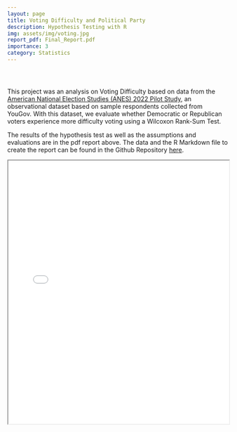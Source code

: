 ```yaml
---
layout: page
title: Voting Difficulty and Political Party
description: Hypothesis Testing with R
img: assets/img/voting.jpg
report_pdf: Final_Report.pdf
importance: 3
category: Statistics
---
```

<header class="post-header">
    <h1 class="post-title">
        <a
        href="{{ page.report_pdf | prepend: 'assets/pdf/' | relative_url}}"
        target="_blank"
        rel="noopener noreferrer"
        class="float-middle"
        ><i class="fa-solid fa-file-pdf"></i
        ></a>
    </h1>
</header>

This project was an analysis on Voting Difficulty based on data from the [American National Election Studies (ANES) 2022 Pilot Study](https://www.pewresearch.org/politics/2023/07/12/voter-turnout-2018-2022/), an observational dataset based on sample respondents collected from YouGov. With this dataset, we evaluate whether Democratic or Republican voters experience more difficulty voting using a Wilcoxon Rank-Sum Test.

The results of the hypothesis test as well as the assumptions and evaluations are in the pdf report above. The data and the R Markdown file to create the report can be found in the Github Repository [here](https://github.com/hahnkenneth/DataSci_203_VotingDifficulty_vs_PoliticalParty).

<iframe src="/assets/pdf/Final_Report.pdf" width="100%" height="600px">
</iframe>
